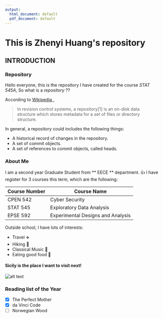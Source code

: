 ```yaml
---
output:
  html_document: default
  pdf_document: default
---
```

# This is Zhenyi Huang's repository 


## INTRODUCTION

### Repository

Hello everyone, this is the repository I have created for the course <a ref="http://stat545.com/Classroom/">*STAT 545A*</a>,
So what is a *repository* ??

According to <a href="https://en.wikipedia.org/wiki/Repository_(version_control)"> Wikipedia </a>,

>In revision control systems, a repository[1] is an on-disk data structure which stores metadata for a set of files or directory structure.

In general, a repository could includes the following things:
- A historical record of changes in the repository.
- A set of commit objects.
- A set of references to commit objects, called heads.

### About Me
I am a second year Graduate Student from ** EECE ** department. :thumbsup: I have register for 3 courses this term, which are the following:

| **Course Number** |         **Course Name**           |
|-------------------|-----------------------------------|
|     CPEN 542      |           Cyber Security          |
|     STAT 545      |     Exploratory Data Analysis     |
|     EPSE 592      | Experimental Designs and Analysis |

Outside school, I have lots of interests:
+ Travel :airplane:
+ Hiking :sunrise_over_mountains:
+ Classical Music :musical_note:
+ Eating good food :ramen:

#### **Sicily** is the place I want to visit next!
![alt text](https://www.telegraph.co.uk/content/dam/Travel/Destinations/Europe/Italy/Sicily/Sicily%20lead%20image-xlarge.jpg "All of Sicily is a dimension of the imagination.")

### Reading list of the Year

- [x] The Perfect Mother
- [x] da Vinci Code
- [ ] Norwegian Wood
